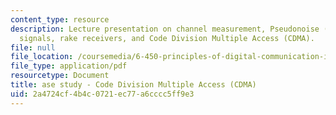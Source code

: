 ```yaml
---
content_type: resource
description: Lecture presentation on channel measurement, Pseudonoise (PN) probing
  signals, rake receivers, and Code Division Multiple Access (CDMA).
file: null
file_location: /coursemedia/6-450-principles-of-digital-communication-i-fall-2009/2a4724cf4b4c0721ec77a6cccc5ff9e3_MIT6_450F09_slide24.pdf
file_type: application/pdf
resourcetype: Document
title: ase study - Code Division Multiple Access (CDMA)
uid: 2a4724cf-4b4c-0721-ec77-a6cccc5ff9e3
---
```

